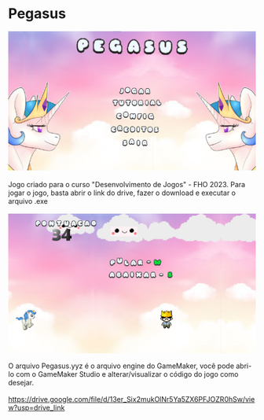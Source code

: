 # Pegasus
![logo_Pegasus](https://github.com/MatheusLastoria/Pegasus/blob/main/pegasus_menu.png)
<br><br>
Jogo criado para o curso "Desenvolvimento de Jogos" - FHO 2023. Para jogar o jogo, basta abrir o link do drive, fazer o download e executar o arquivo .exe
<br><br>
![logo_Pegasus](https://github.com/MatheusLastoria/Pegasus/blob/main/Pegasus_tutorial.png)

O arquivo Pegasus.yyz é o arquivo engine do GameMaker, você pode abri-lo com o GameMaker Studio e alterar/visualizar o código do jogo como desejar.
<br><br>
https://drive.google.com/file/d/13er_Six2mukOlNr5Ya5ZX6PFJOZR0hSw/view?usp=drive_link
